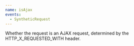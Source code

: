 ```yaml
---
name: isAjax
events:
  - SyntheticRequest
---
```


Whether the request is an AJAX request, determined by the HTTP\_X\_REQUESTED\_WITH header.